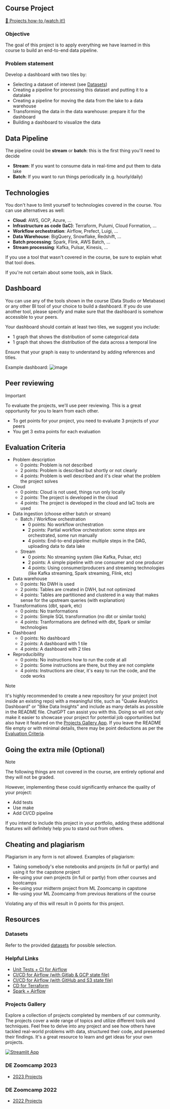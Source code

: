## Course Project

[🎥 Projects how-to (watch it!)](https://www.loom.com/share/8f99d25893de4fb8aaa95c0395c740b6)

### Objective

The goal of this project is to apply everything we have learned
in this course to build an end-to-end data pipeline.

### Problem statement

Develop a dashboard with two tiles by:

- Selecting a dataset of interest (see [Datasets](#datasets))
- Creating a pipeline for processing this dataset and putting it to a datalake
- Creating a pipeline for moving the data from the lake to a data warehouse
- Transforming the data in the data warehouse: prepare it for the dashboard
- Building a dashboard to visualize the data

## Data Pipeline

The pipeline could be **stream** or **batch**: this is the first thing you'll need to decide

- **Stream**: If you want to consume data in real-time and put them to data lake
- **Batch**: If you want to run things periodically (e.g. hourly/daily)

## Technologies

You don't have to limit yourself to technologies covered in the course. You can use alternatives as well:

- **Cloud**: AWS, GCP, Azure, ...
- **Infrastructure as code (IaC)**: Terraform, Pulumi, Cloud Formation, ...
- **Workflow orchestration**: Airflow, Prefect, Luigi, ...
- **Data Warehouse**: BigQuery, Snowflake, Redshift, ...
- **Batch processing**: Spark, Flink, AWS Batch, ...
- **Stream processing**: Kafka, Pulsar, Kinesis, ...

If you use a tool that wasn't covered in the course, be sure to explain what that tool does.

If you're not certain about some tools, ask in Slack.

## Dashboard

You can use any of the tools shown in the course (Data Studio or Metabase) or any other BI tool of your choice to build a dashboard. If you do use another tool, please specify and make sure that the dashboard is somehow accessible to your peers.

Your dashboard should contain at least two tiles, we suggest you include:

- 1 graph that shows the distribution of some categorical data
- 1 graph that shows the distribution of the data across a temporal line

Ensure that your graph is easy to understand by adding references and titles.

Example dashboard: ![image](https://user-images.githubusercontent.com/4315804/159771458-b924d0c1-91d5-4a8a-8c34-f36c25c31a3c.png)

## Peer reviewing

> [!IMPORTANT]  
> To evaluate the projects, we'll use peer reviewing. This is a great opportunity for you to learn from each other.
>
> - To get points for your project, you need to evaluate 3 projects of your peers
> - You get 3 extra points for each evaluation

## Evaluation Criteria

- Problem description
  - 0 points: Problem is not described
  - 2 points: Problem is described but shortly or not clearly
  - 4 points: Problem is well described and it's clear what the problem the project solves
- Cloud
  - 0 points: Cloud is not used, things run only locally
  - 2 points: The project is developed in the cloud
  - 4 points: The project is developed in the cloud and IaC tools are used
- Data ingestion (choose either batch or stream)
  - Batch / Workflow orchestration
    - 0 points: No workflow orchestration
    - 2 points: Partial workflow orchestration: some steps are orchestrated, some run manually
    - 4 points: End-to-end pipeline: multiple steps in the DAG, uploading data to data lake
  - Stream
    - 0 points: No streaming system (like Kafka, Pulsar, etc)
    - 2 points: A simple pipeline with one consumer and one producer
    - 4 points: Using consumer/producers and streaming technologies (like Kafka streaming, Spark streaming, Flink, etc)
- Data warehouse
  - 0 points: No DWH is used
  - 2 points: Tables are created in DWH, but not optimized
  - 4 points: Tables are partitioned and clustered in a way that makes sense for the upstream queries (with explanation)
- Transformations (dbt, spark, etc)
  - 0 points: No tranformations
  - 2 points: Simple SQL transformation (no dbt or similar tools)
  - 4 points: Tranformations are defined with dbt, Spark or similar technologies
- Dashboard
  - 0 points: No dashboard
  - 2 points: A dashboard with 1 tile
  - 4 points: A dashboard with 2 tiles
- Reproducibility
  - 0 points: No instructions how to run the code at all
  - 2 points: Some instructions are there, but they are not complete
  - 4 points: Instructions are clear, it's easy to run the code, and the code works

> [!NOTE]
> It's highly recommended to create a new repository for your project (not inside an existing repo) with a meaningful title, such as
> "Quake Analytics Dashboard" or "Bike Data Insights" and include as many details as possible in the README file. ChatGPT can assist you with this. Doing so will not only make it easier to showcase your project for potential job opportunities but also have it featured on the [Projects Gallery App](#projects-gallery).
> If you leave the README file empty or with minimal details, there may be point deductions as per the [Evaluation Criteria](#evaluation-criteria).

## Going the extra mile (Optional)

> [!NOTE]
> The following things are not covered in the course, are entirely optional and they will not be graded.

However, implementing these could significantly enhance the quality of your project:

- Add tests
- Use make
- Add CI/CD pipeline

If you intend to include this project in your portfolio, adding these additional features will definitely help you to stand out from others.

## Cheating and plagiarism

Plagiarism in any form is not allowed. Examples of plagiarism:

- Taking somebody's else notebooks and projects (in full or partly) and using it for the capstone project
- Re-using your own projects (in full or partly) from other courses and bootcamps
- Re-using your midterm project from ML Zoomcamp in capstone
- Re-using your ML Zoomcamp from previous iterations of the course

Violating any of this will result in 0 points for this project.

## Resources

### Datasets

Refer to the provided [datasets](datasets.md) for possible selection.

### Helpful Links

- [Unit Tests + CI for Airflow](https://www.astronomer.io/events/recaps/testing-airflow-to-bulletproof-your-code/)
- [CI/CD for Airflow (with Gitlab & GCP state file)](https://engineering.ripple.com/building-ci-cd-with-airflow-gitlab-and-terraform-in-gcp)
- [CI/CD for Airflow (with GitHub and S3 state file)](https://programmaticponderings.com/2021/12/14/devops-for-dataops-building-a-ci-cd-pipeline-for-apache-airflow-dags/)
- [CD for Terraform](https://medium.com/towards-data-science/git-actions-terraform-for-data-engineers-scientists-gcp-aws-azure-448dc7c60fcc)
- [Spark + Airflow](https://medium.com/doubtnut/github-actions-airflow-for-automating-your-spark-pipeline-c9dff32686b)

### Projects Gallery

Explore a collection of projects completed by members of our community. The projects cover a wide range of topics and utilize different tools and techniques. Feel free to delve into any project and see how others have tackled real-world problems with data, structured their code, and presented their findings. It's a great resource to learn and get ideas for your own projects.

[![Streamlit App](https://static.streamlit.io/badges/streamlit_badge_black_white.svg)](https://datatalksclub-projects.streamlit.app/)

### DE Zoomcamp 2023

- [2023 Projects](../cohorts/2023/project.md)

### DE Zoomcamp 2022

- [2022 Projects](../cohorts/2022/project.md)

